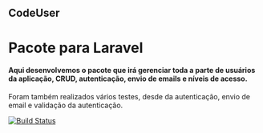 ## CodeUser
# Pacote para Laravel

#### Aqui desenvolvemos o pacote que irá gerenciar toda a parte de usuários da aplicação, CRUD, autenticação, envio de emails e níveis de acesso.
Foram também realizados vários testes, desde da autenticação, envio de email e validação da autenticação.


[![Build Status](https://travis-ci.org/schenato/code-user.svg?branch=master)](https://travis-ci.org/schenato/code-user)

